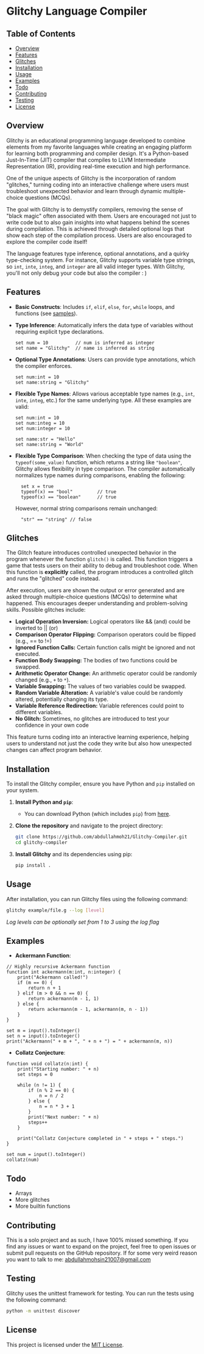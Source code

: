 # Glitchy Language Compiler

## Table of Contents

- [Overview](#overview)
- [Features](#features)
- [Glitches](#glitches)
- [Installation](#installation)
- [Usage](#usage)
- [Examples](#examples)
- [Todo](#todo)
- [Contributing](#contributing)
- [Testing](#testing)
- [License](#license)

## Overview

Glitchy is an educational programming language developed to combine elements from my favorite languages while creating an engaging platform for learning both programming and compiler design. It's a Python-based Just-In-Time (JIT) compiler that compiles to LLVM Intermediate Representation (IR), providing real-time execution and high performance.

One of the unique aspects of Glitchy is the incorporation of random "glitches," turning coding into an interactive challenge where users must troubleshoot unexpected behavior and learn through dynamic multiple-choice questions (MCQs).

The goal with Glitchy is to demystify compilers, removing the sense of "black magic" often associated with them. Users are encouraged not just to write code but to also gain insights into what happens behind the scenes during compilation. This is achieved through detailed optional logs that show each step of the compilation process. Users are also encouraged to explore the compiler code itself!

The language features type inference, optional annotations, and a quirky type-checking system. For instance, Glitchy supports variable type strings, so `int`, `inte`, `integ`, and `integer` are all valid integer types. With Glitchy, you'll not only debug your code but also the compiler : )

## Features

- **Basic Constructs**: Includes `if`, `elif`, `else`, `for`, `while` loops, and functions (see [samples](samples)).

- **Type Inference**: Automatically infers the data type of variables without requiring explicit type declarations.

  ```glitchy
  set num = 10          // num is inferred as integer
  set name = "Glitchy"  // name is inferred as string
  ```

- **Optional Type Annotations**: Users can provide type annotations, which the compiler enforces.

  ```glitchy
  set num:int = 10
  set name:string = "Glitchy"
  ```

- **Flexible Type Names**: Allows various acceptable type names (e.g., `int`, `inte`, `integ`, etc.) for the same underlying type. All these examples are valid:

  ```glitchy
  set num:int = 10
  set num:integ = 10
  set num:integer = 10
  ```

  ```glitchy
  set name:str = "Hello"
  set name:string = "World"
  ```

- **Flexible Type Comparison**: When checking the type of data using the `typeof(some_value)` function, which returns a string like `"boolean"`, Glitchy allows flexibility in type comparison. The compiler automatically normalizes type names during comparisons, enabling the following:

  ```glitchy
    set x = true
    typeof(x) == "bool"         // true
    typeof(x) == "boolean"      // true
  ```

  However, normal string comparisons remain unchanged:

  ```glitchy
    "str" == "string" // false
  ```

## Glitches

The Glitch feature introduces controlled unexpected behavior in the program whenever the function `glitch()` is called. This function triggers a game that tests users on their ability to debug and troubleshoot code. When this function is **explicitly** called, the program introduces a controlled glitch and runs the "glitched" code instead.

After execution, users are shown the output or error generated and are asked through multiple-choice questions (MCQs) to determine what happened. This encourages deeper understanding and problem-solving skills. Possible glitches include:

- **Logical Operation Inversion:** Logical operators like && (and) could be inverted to || (or)
- **Comparison Operator Flipping:** Comparison operators could be flipped (e.g., == to !=)
- **Ignored Function Calls:** Certain function calls might be ignored and not executed.
- **Function Body Swapping:** The bodies of two functions could be swapped.
- **Arithmetic Operator Change:** An arithmetic operator could be randomly changed (e.g., `+` to `*`).
- **Variable Swapping:** The values of two variables could be swapped.
- **Random Variable Alteration:** A variable's value could be randomly altered, potentially changing its type.
- **Variable Reference Redirection:** Variable references could point to different variables.
- **No Glitch:** Sometimes, no glitches are introduced to test your confidence in your own code

This feature turns coding into an interactive learning experience, helping users to understand not just the code they write but also how unexpected changes can affect program behavior.

## Installation

To install the Glitchy compiler, ensure you have Python and `pip` installed on your system.

1. **Install Python and `pip`**:

   - You can download Python (which includes `pip`) from [here](https://www.python.org/downloads/).

2. **Clone the repository** and navigate to the project directory:

   ```bash
   git clone https://github.com/abdullahmoh21/Glitchy-Compiler.git
   cd glitchy-compiler
   ```

3. **Install Glitchy** and its dependencies using pip:
   ```bash
   pip install .
   ```

## Usage

After installation, you can run Glitchy files using the following command:

```bash
glitchy example/file.g --log [level]
```

_Log levels can be optionally set from 1 to 3 using the log flag_

## Examples

- **Ackermann Function**:

```glitchy
// Highly recursive Ackermann function
function int ackermann(m:int, n:integer) {
    print("Ackermann called!")
    if (m == 0) {
        return n + 1
    } elif (m > 0 && n == 0) {
        return ackermann(m - 1, 1)
    } else {
        return ackermann(m - 1, ackermann(m, n - 1))
    }
}

set m = input().toInteger()
set n = input().toInteger()
print("Ackermann(" + m + ", " + n + ") = " + ackermann(m, n))
```

- **Collatz Conjecture**:

```glitchy
function void collatz(n:int) {
    print("Starting number: " + n)
    set steps = 0

    while (n != 1) {
        if (n % 2 == 0) {
            n = n / 2
        } else {
            n = n * 3 + 1
        }
        print("Next number: " + n)
        steps++
    }

    print("Collatz Conjecture completed in " + steps + " steps.")
}

set num = input().toInteger()
collatz(num)
```

## Todo

- Arrays
- More glitches
- More builtin functions

## Contributing

This is a solo project and as such, I have 100% missed something. If you find any issues or want to expand on the project, feel free to open issues or submit pull requests on the GitHub repository. If for some very weird reason you want to talk to me: [abdullahmohsin21007@gmail.com](abdullahmohsin21007@gmail.com)

## Testing

Glitchy uses the unittest framework for testing. You can run the tests using the following command:

```bash
python -m unittest discover
```

## License

This project is licensed under the [MIT License](LICENSE.md).
